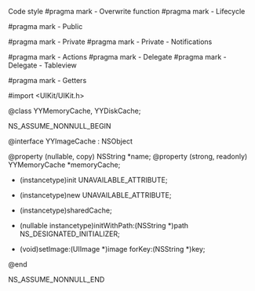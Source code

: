 Code style
#pragma mark - Overwrite function 
#pragma mark - Lifecycle

#pragma mark - Public

#pragma mark - Private 
#pragma mark - Private - Notifications

#pragma mark - Actions
#pragma mark - Delegate
#pragma mark - Delegate - Tableview

#pragma mark - Getters


#import <UIKit/UIKit.h>

@class YYMemoryCache, YYDiskCache;

NS_ASSUME_NONNULL_BEGIN

@interface YYImageCache : NSObject


@property (nullable, copy) NSString *name;
@property (strong, readonly) YYMemoryCache *memoryCache;

- (instancetype)init UNAVAILABLE_ATTRIBUTE;
+ (instancetype)new UNAVAILABLE_ATTRIBUTE;

+ (instancetype)sharedCache;

- (nullable instancetype)initWithPath:(NSString *)path NS_DESIGNATED_INITIALIZER;

- (void)setImage:(UIImage *)image forKey:(NSString *)key;

@end

NS_ASSUME_NONNULL_END